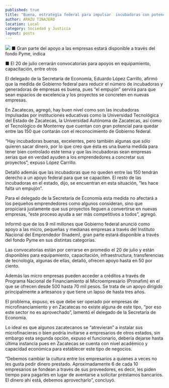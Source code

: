```yaml
---
published: true
title: "Buena, estrategia federal para impulsar  incubadoras con potencial: López Carillo"
author: ARAZU TINAJERO
location: Local
category: Sociedad y Justicia
layout: posts
---
```


![](http://i.imgur.com/i7UPDplm.jpg)
■ Gran parte del apoyo a las empresas estará disponible a través del fondo Pyme, indica

■ El 20 de julio cerrarán convocatorias para apoyos en equipamiento, capacitación, entre otros

El delegado de la Secretaría de Economía, Eduardo López Carrillo, afirmó que la medida de Gobierno federal para reducir el número de incubadoras y generadoras de empresas es buena, pues “el empujón” servirá para que sean espacios de excelencia y los proyectos se concreten en nuevas empresas.

En Zacatecas, agregó, hay buen nivel como son las incubadoras impulsadas por instituciones educativas como la Universidad Tecnológica del Estado de Zacatecas, la Universidad Autónoma de Zacatecas, así como el Tecnológico de Monterrey que cuentan con gran potencial para quedar entre las 150 que contarán con el reconocimiento de Gobierno federal.

“Hay incubadoras buenas, excelentes, pero también algunas que sólo quieren sacar dinero, por lo que creo que ésta es una buena medida para tener bien controlado este tema y que las incubadoras sean empresas serias que en verdad ayuden a los emprendedores a concretar sus proyectos”, expuso López Carrillo.

Detalló además que las incubadoras que no queden entre las 150 tendrán derecho a un apoyo federal para que se capaciten. El resto de las incubadoras en el estado, dijo, se encuentran en esta situación, “les hace falta un empujón”.

Para el delegado de la Secretaría de Economía esta medida no afectará a los pequeños emprendedores como algunos consideran, sino que propiciará justamente que sus proyectos lleguen a convertirse en nuevas empresas, “este proceso ayuda a ser más competitivos a todos”, agregó.

Informó que de los 9 mil millones que Gobierno federal anunció como apoyo a las micro, pequeñas y medianas empresas a través del Instituto Nacional del Emprendedor (Inadem), gran parte estará disponible a través del fondo Pyme en sus distintas categorías.

Las convocatorias están por cerrarse en promedio el 20 de julio y están disponibles para equipamiento, capacitación, infraestructura, transferencias de tecnología, algunas de ellas, detalló, ofrecen apoyo hasta en 50 por ciento.

Además las micro empresas pueden acceder a créditos a través de Programa Nacional de Financiamiento al Microempresario (Pronafim) en el que se ofrecen desde 500 hasta 70 mil pesos. Se trata de un apoyo dirigido principalmente a artesanos y que tiene un lapso de hasta tres años.

El problema, expuso, es que debe ser operado por empresas de microfinanciamiento y en Zacatecas no existe alguna de este tipo, “por eso este sector no es aprovechado”, lamentó el delegado de la Secretaría de Economía.

Lo ideal es que algunos zacatecanos se “atrevieran” a instalar sus microfinacieras o bien podría invitarse a empresarios de otros estados, sin embargo esta segunda opción, expuso el funcionario, debería dejarse hasta última instancia pues en Zacatecas se cuenta con nivel académico y capacidad económica para establecer este tipo de negocios.

“Debemos cambiar la cultura entre los empresarios a quienes a veces no les gusta pedir dinero prestado. Aproximadamente 6 de cada 10 empresarios se fondean a través de sus proveedores, es decir, les piden tiempo para pagarles en lugar de aventarse a solicitar préstamos bancarios. El dinero ahí está, debemos aprovecharlo”, concluyó.
